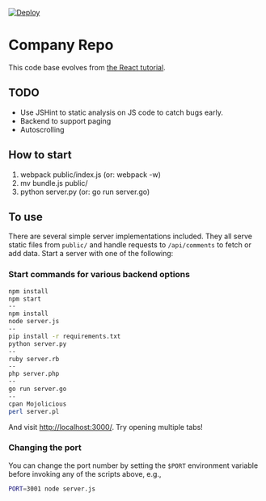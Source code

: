 [![Deploy](https://www.herokucdn.com/deploy/button.png)](https://heroku.com/deploy)

# Company Repo

This code base evolves from [the React tutorial](http://facebook.github.io/react/docs/tutorial.html).

## TODO
- Use JSHint to static analysis on JS code to catch bugs early.
- Backend to support paging
- Autoscrolling

## How to start
1. webpack public/index.js (or: webpack -w)
2. mv bundle.js public/
3. python server.py (or: go run server.go)


## To use

There are several simple server implementations included. They all serve static files from `public/` and handle requests to `/api/comments` to fetch or add data. Start a server with one of the following:

### Start commands for various backend options

```sh
npm install
npm start
--
npm install
node server.js
--
pip install -r requirements.txt
python server.py
--
ruby server.rb
--
php server.php
--
go run server.go
--
cpan Mojolicious
perl server.pl
```
And visit <http://localhost:3000/>. Try opening multiple tabs!

### Changing the port

You can change the port number by setting the `$PORT` environment variable before invoking any of the scripts above, e.g.,

```sh
PORT=3001 node server.js
```
